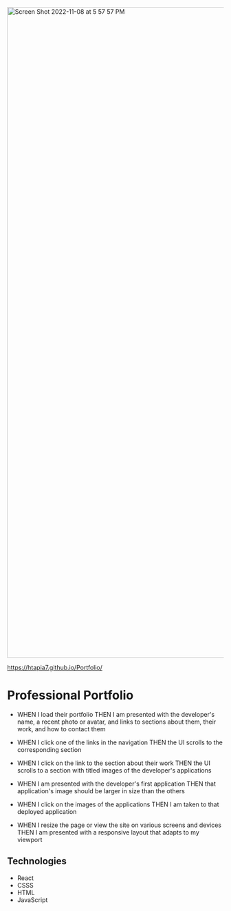 <img width="1512" alt="Screen Shot 2022-11-08 at 5 57 57 PM" src="https://user-images.githubusercontent.com/112591915/200718048-051f3782-1088-49d5-88c9-4b04915ec4d7.png">


https://htapia7.github.io/Portfolio/

# Professional Portfolio

* WHEN I load their portfolio THEN I am presented with the developer's name, a recent photo or     avatar, and links to sections about them, their work, and how to contact them

* WHEN I click one of the links in the navigation THEN the UI scrolls to the corresponding section

* WHEN I click on the link to the section about their work THEN the UI scrolls to a section with titled images of the developer's applications

* WHEN I am presented with the developer's first application THEN that application's image should be larger in size than the others

* WHEN I click on the images of the applications THEN I am taken to that deployed application

* WHEN I resize the page or view the site on various screens and devices THEN I am presented with a responsive layout that adapts to my viewport


## Technologies 

* React
* CSSS
* HTML
* JavaScript
